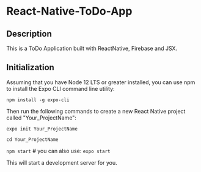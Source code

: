 # React-Native-ToDo-App

## Description
 
 This is a ToDo Application built with ReactNative, Firebase and JSX.

## Initialization

Assuming that you have Node 12 LTS or greater installed, you can use npm to install the Expo CLI command line utility:

`npm install -g expo-cli`

Then run the following commands to create a new React Native project called "Your_ProjectName":

`expo init Your_ProjectName`

`cd Your_ProjectName`

`npm start` # you can also use: `expo start`

This will start a development server for you.
